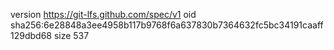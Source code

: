version https://git-lfs.github.com/spec/v1
oid sha256:6e28848a3ee4958b117b9768f6a637830b7364632fc5bc34191caaff129dbd68
size 537
